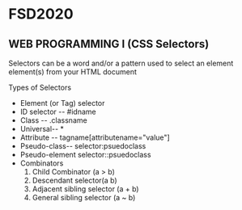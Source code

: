 # FSD2020
## WEB PROGRAMMING I (CSS Selectors)
Selectors can be a word and/or a pattern used to select an element element(s) from your HTML document


Types of Selectors 
<ul>
      <li>Element (or Tag) selector</li>
      <li>ID selector -- #idname </li>
      <li>Class -- .classname </li>
      <li>Universal-- * </li>
      <li>Attribute -- tagname[attributename="value"]</li>
      <li>Pseudo-class-- selector:psuedoclass </li>
      <li>Pseudo-element selector::psuedoclass </li>
      <li> Combinators
          <ol>
              <li>Child Combinator (a > b)</li>
              <li>Descendant selector(a b)</li>
              <li>Adjacent sibling selector (a + b)</li>
              <li>General sibling selector (a ~ b)</li>
          </ol>
      </li>
  </ul>
